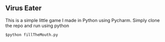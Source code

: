## Virus Eater

This is a simple little game I made in Python using Pycharm.
Simply clone the repo and run using python

`$python fillTheMouth.py`

[logo]: https://github.com/WSINTRA/virus_eater/blob/master/Moofer.png "FEED ME!!!"

